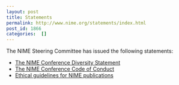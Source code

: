 ```yaml
---
layout: post
title: Statements
permalink: http://www.nime.org/statements/index.html
post_id: 1866
categories:  []
---
```


The NIME Steering Committee has issued the following statements:

* [The NIME Conference Diversity Statement](http://www.nime.org/diversity)
* [The NIME Conference Code of Conduct](http://www.nime.org/code-of-conduct)	
* [Ethical guidelines for NIME publications](http://www.nime.org/publication-ethics/)‎